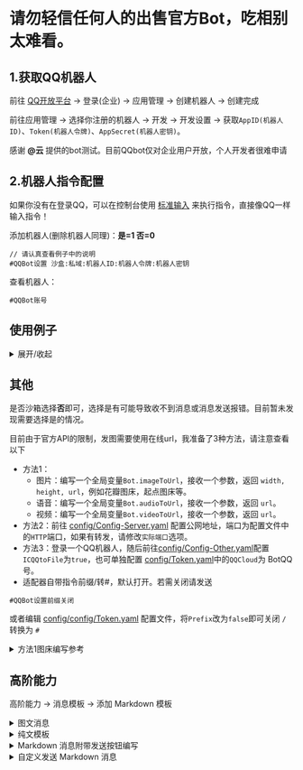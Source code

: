 # 请勿轻信任何人的出售官方Bot，吃相别太难看。

## 1.获取QQ机器人

前往 [QQ开放平台](https://q.qq.com/) -> 登录(企业) -> 应用管理 -> 创建机器人 -> 创建完成

前往应用管理 -> 选择你注册的机器人 -> 开发 -> 开发设置 -> 获取`AppID(机器人ID)`、`Token(机器人令牌)`、`AppSecret(机器人密钥)`。

感谢 **@云** 提供的bot测试。目前QQbot仅对企业用户开放，个人开发者很难申请

## 2.机器人指令配置

如果你没有在登录QQ，可以在控制台使用 [标准输入](./stdin.md) 来执行指令，直接像QQ一样输入指令！

添加机器人(删除机器人同理)：**是=1 否=0**
```
// 请认真查看例子中的说明
#QQBot设置 沙盒:私域:机器人ID:机器人令牌:机器人密钥
```

查看机器人：
```
#QQBot账号
```

## 使用例子

<details><summary>展开/收起</summary>

是否沙盒：`否`

是否私域：`是`

AppID(机器人ID)：`123456789`

Token(机器人令牌)：`abcdefghijklmnopqrstuvwxyz123456`   // 目前该配置sdk已废除，但是目前本插件还会保留一段时间。

AppSecret(机器人密钥)：`abcdefghijklmnopqrstuvwxyz`


- 3个指令，3选1
- `#QQBot设置`  => 同时接频道、群
- `#QQ群设置`   => 只连接群
- `#QQ频道设置`  => 只连接频道

添加群机器人：
```
#QQ群设置 0:1:123456789:abcdefghijklmnopqrstuvwxyz123456:abcdefghijklmnopqrstuvwxyz
```

删除群机器人：
```
#QQ群设置 0:1:123456789:abcdefghijklmnopqrstuvwxyz123456:abcdefghijklmnopqrstuvwxyz
```

</details>

## 其他

是否沙箱选择**否**即可，选择是有可能导致收不到消息或消息发送报错。目前暂未发现需要选择是的情况。

目前由于官方API的限制，发图需要使用在线url，我准备了3种方法，请注意查看以下

- 方法1：
  - 图片：编写一个全局变量`Bot.imageToUrl`，接收一个参数，返回 `width, height, url`，例如花瓣图床，起点图床等。
  - 语音：编写一个全局变量`Bot.audioToUrl`，接收一个参数，返回 `url`。
  - 视频：编写一个全局变量`Bot.videoToUrl`，接收一个参数，返回 `url`。
- 方法2：前往 [config/Config-Server.yaml](../config/Config-Server.yaml) 配置公网地址，端口为配置文件中的`HTTP`端口，如果有转发，请修改`实际端口`选项。
- 方法3：登录一个QQ机器人，随后前往[config/Config-Other.yaml](../config/Config-Other.yaml)配置`ICQQtoFile`为`true`，也可单独配置 [config/Token.yaml](../config/Token.yaml)中的`QQCloud`为 BotQQ 号。
- 适配器自带指令前缀/转#，默认打开。若需关闭请发送
```
#QQBot设置前缀关闭
```
或者编辑 [config/config/Token.yaml](../config/config/Token.yaml) 配置文件，将`Prefix`改为`false`即可关闭 `/` 转换为 `#`


<details><summary>方法1图床编写参考</summary>

```javascript
// 编写后保存为js文件放到example文件夹
import fs from 'fs'
import fetch from 'node-fetch'

/** key获取地址：https://api.imgbb.com/ 登录后获取即可 */
const key = ''

/** 上传后是否自动删除，单位秒 */
const expiration = ''

/**
* ibb图床
* @param file 文件，支持file://,buffer,base64://
* @return url地址
*/
Bot.imageToUrl = async (file) => {
  let base64
  if (Buffer.isBuffer(file)) {
    base64 = file.toString('base64')
  } else if (file.startsWith('file://')) {
    base64 = fs.readFileSync(file.slice(7)).toString('base64')
  } else if (file.startsWith('base64://')) {
    base64 = file.slice(9)
  } else if (/^http(s)?:\/\//.test(file)) {
    let res = await fetch(file)
    if (!res.ok) {
      throw new Error(`请求错误！状态码: ${res.status}`)
    } else {
      base64 = Buffer.from(await res.arrayBuffer()).toString('base64')
    }
  } else if (fs.existsSync(file)) { // 检查文件是否存在于本地文件系统
        base64 = fs.readFileSync(file).toString('base64')
    } else {
        throw new Error('上传失败，未知格式的文件')
    }

  const url = 'https://api.imgbb.com/1/upload'
  const params = new URLSearchParams()
  params.append('key', key)
  params.append('image', base64)
  if (expiration) params.append('expiration', expiration)

  const res = await fetch(url, {
    method: 'post',
    body: params
  })

  if (res.ok) {
    const { data } = await res.json()
    const { width, height, url } = data
    return { width, height, url }
  } else {
    throw new Error(`HTTP error: ${res.status}`)
  }
}

```
</details>

## 高阶能力

高阶能力 → 消息模板 → 添加 Markdown 模板

<details><summary>图文消息</summary>

模板名称：图文消息

使用场景：发送图文混排消息

请复制后去除源码前后的 ` 标记

Markdown 源码：

```
{{.text_start}}![{{.img_dec}}]({{.img_url}}){{.text_end}}
```

配置模板参数
| 模板参数   | 参数示例                                                          号位文字 |
| ---------- | -------------------------------------------------------------------------- |
| text_start | 开头文字                                                          号位文字 |
| img_dec    | 图片                                                              号位文字 |
| img_url    | https://qqminiapp.cdn-go.cn/open-platform/11d80dc9/img/robot.b167c62c.png  |
| text_end   | 结束文字                                                          号位文字 |

保存 → 提交审核 → 审核完成后，输入 `#QQBot设置MD 机器人ID:模板ID`


温馨提示：
支持自定义全局模板名称，打开配置文件自行配置，`./plugins/Lain-plugin/config/config/token.yaml`

配置后无需申请通用模板，经测试，只需要一个图文模板即可使用全局md。

随后执行
```
#QQ群设置MD 机器人ID:模板ID
```

</details>

<details><summary>纯文模板</summary>

模板名称：合并转发

使用场景：发送合并转发消息

请复制后去除源码前后的 ` 标记

### 我更推荐你用此模板，支持多图，Markdown语法。 

Markdown 源码：

```
{{.text_0}}{{.text_1}}{{.text_2}}{{.text_3}}{{.text_4}}{{.text_5}}{{.text_6}}{{.text_7}}{{.text_8}}{{.text_9}}
```

配置模板参数
| 模板参数 | 参数示例  |
| -------- | --------- |
| text_0   | 0号位文字 |
| text_1   | 1号位文字 |
| text_2   | 2号位文字 |
| text_3   | 3号位文字 |
| text_4   | 4号位文字 |
| text_5   | 5号位文字 |
| text_6   | 6号位文字 |
| text_7   | 7号位文字 |
| text_8   | 8号位文字 |
| text_9   | 9号位文字 |


保存 → 提交审核 → 审核完成

将`./plugins/Lain-plugin/plugins/纯文模板.js`复制到`./plugins/example`

对机器人输入 
```
#QQBot设置MD 机器人ID:模板ID
```

随后输入 
```
#QQBotMD 机器人ID:4
```

</details>

<details><summary>Markdown 消息附带发送按钮编写</summary>

按钮仓库：[lava081/button](https://gitee.com/lava081/button)

- 插件开发者请在插件包目录创建 `lain.support.js`，和锅巴一样。
- 个人用户可在 `plugins/Lain-plugin/plugins/button`文件夹创建 `js` 文件、文件夹，可创建多个。
- 复制以下内容到 `lain.support.js` 中，自行编写正则和执行方法即可。

```javascript
export default class Button {
  constructor () {
    this.plugin = {
      // 插件名称
      name: '按钮示例',
      // 描述
      dsc: '按钮示例',
      // 按钮优先级
      priority: 100,
      rule: [
        {
          /** 命令正则匹配 */
          reg: '^#?测试$',
          /** 执行方法 */
          fnc: 'test'
        },
      ]
    }
  }

  /** 执行方法 */
  test (e) {
    const button = []
  
    const list1 = [  // 方法1: 传入二维数组，适用于不定列数按钮
      [
        { label: '0.0' },  // 外显和内容相同的按钮
        { label: '0.1' , enter: true },  // 外显和内容相同的回车按钮
        { label: '0.2' , data: 'test1' },  // 外显和内容不同的按钮
        { label: '0.3' , callback: 'test2' },  // 外显和内容不同的回车按钮
      ],
      [  
        { label: '1.0' , link: 'https://im.qq.com/index/' },  // 跳转到链接的按钮

        /* style: 0 - 灰色线框, 1 - 蓝色线框 */
        { label: '1.1' , style: '0' },  // 灰色线框按钮

        /* type: 0 - http或小程序, 1 - 回调后台接口, 2 - 自动在输入框 @bot data */
        { label: '1.2' , type: '1' },  // 回调后台接口的按钮

        /* permission.type: 0 - 指定用户可操作(群, 需填写specify_user_ids), 1 - 仅管理者可操作, 2 - 所有人可操作, 3 - 指定身份组可操作(频道, 需填写specify_role_ids) */
        { label: '1.3' , permission: { type: '0' , specify_user_ids: [ e.user_openid ] } },  // 附带权限的按钮

        { label: '1.4' , data: 'test4' , style: '0' , type: '1' , permission: { type: '0' , specify_user_ids: [ e.user_openid ] } },
      ],
    ]
    button.push(...Bot.Button(list1))  // 调用Bot.Button制作按钮

    const list2 = [  // 方法2: 传入一维数组，适用于固定列数的按钮
      { label: '0' },
      { label: '1' },

      { label: '2' },
      { label: '3' },

      { label: '4' },
    ]
    button.push(...Bot.Button( list2 , 2 ))  // 调用Bot.Button制作按钮，第二个参数为固定列数

    return button  // 返回制作完成的按钮
  }
}

```

#### 基本参数

| 序号 | 键    | 注释                   |
| ---- | ----- | ---------------------- |
| 1    | text  | 文本内容               |
| 2    | style  | 按钮颜色               |
| 3    | data  | 自定义回复内容         |
| 4    | send  | 直接发送内容           |
| 5    | admin | 仅管理员可点           |
| 6    | list  | 仅指定用户可点         |
| 7    | role  | 仅指定用户可点 - 频道  |
| 8    | reply | 点击后自动添加引用回复 |
| 9    | link  | http跳转               |

```javascript
// text和link均可作为主键与其他任何键进行单个、多个组合
const list = [
  { text: '普通文本' },
  { text: '灰色按钮', style: 0 },
  { text: '显示的文字', data: '实际的文本' },
  { text: '直接发送文本', send: true },
  { text: '仅管理员可点', admin: true },
  { text: '仅列表用户可点', list: ['用户1', '用户2'] },
  { text: '引用回复', reply: true },
  { link: 'http连接' }
]

```

</details>

<details><summary>自定义发送 Markdown 消息</summary>



Markdown 源码:

```
![imagesize#618px #249px]({{.image}})
```

喵崽发送：

```javascript
const file = 'https://resource5-1255303497.cos.ap-guangzhou.myqcloud.com/abcmouse_word_watch/other/mkd_img.png'
const { width, height, url } = await Bot.imgProc(file)

return await this.reply({
    type: 'markdown', // 这里添加多一个类型，其他按照官方文档来。
    custom_template_id: '101993071_1658748972',
    params: [
      { key: 'imagesize', values: [`text #${width}px #${height}px`] },
      { key: 'image', values: [url] }
    ]
  })
```

参数按照[官方文档](https://bot.q.qq.com/wiki/develop/api-v2/server-inter/message/type/markdown.html#发送方式)发送即可，注意`type`，其他的自行参考文档。

</details>
